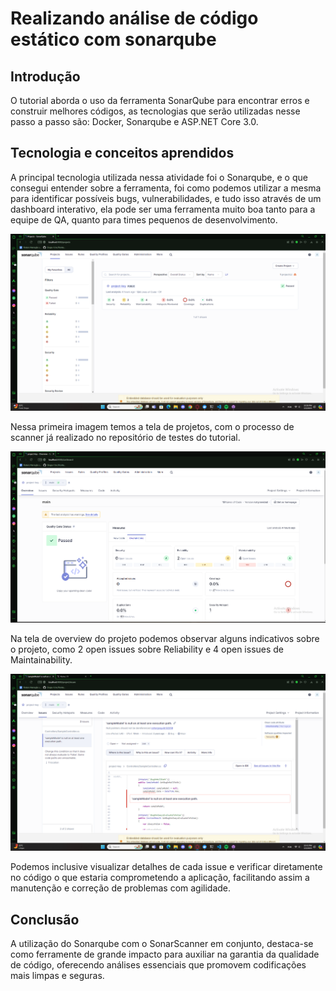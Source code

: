 # Realizando análise de código estático com sonarqube

## Introdução

O tutorial aborda o uso da ferramenta SonarQube para encontrar erros e construir melhores códigos, as tecnologias que serão utilizadas nesse passo a passo são: Docker, Sonarqube e ASP.NET Core 3.0.

## Tecnologia e conceitos aprendidos

A principal tecnologia utilizada nessa atividade foi o Sonarqube, e o que consegui entender sobre a ferramenta, foi como podemos utilizar a mesma para identificar possíveis bugs, vulnerabilidades, e tudo isso através de um dashboard interativo, ela pode ser uma ferramenta muito boa tanto para a equipe de QA, quanto para times pequenos de desenvolvimento.

![Sonarqube Home](./assets/Sonarqube-home.png)

Nessa primeira imagem temos a tela de projetos, com o processo de scanner já realizado no repositório de testes do tutorial.

![Sonarqube Overview](./assets/Sonarqube-overview.png)

Na tela de overview do projeto podemos observar alguns indicativos sobre o projeto, como 2 open issues sobre Reliability e 4 open issues de Maintainability.

![Sonarqube Issues](./assets/Sonarqube-issues.png)

Podemos inclusive visualizar detalhes de cada issue e verificar diretamente no código o que estaria comprometendo a aplicação, facilitando assim a manutenção e correção de problemas com agilidade.

## Conclusão

A utilização do Sonarqube com o SonarScanner em conjunto, destaca-se como ferramente de grande impacto para auxiliar na garantia da qualidade de código, oferecendo análises essenciais que promovem codificações mais limpas e seguras.